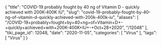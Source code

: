 {
    "title": "COVID-19 probably fought by 40 ng of Vitamin D - quickly achieved with 200K-400K IU",
    "slug": "covid-19-probably-fought-by-40-ng-of-vitamin-d-quickly-achieved-with-200k-400k-iu",
    "aliases": [
        "/COVID-19+probably+fought+by+40+ng+of+Vitamin+D+-+quickly+achieved+with+200K-400K+IU+-+Oct+28+2020",
        "/12048"
    ],
    "tiki_page_id": 12048,
    "date": "2020-11-05",
    "categories": [
        "Virus"
    ],
    "tags": [
        "Virus"
    ]
}